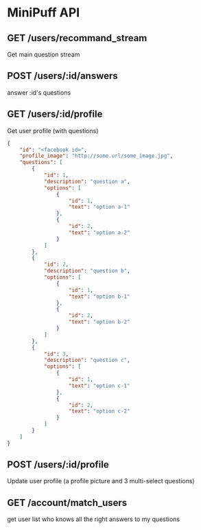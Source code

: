 MiniPuff API
============

GET /users/recommand_stream
-------------------------------

Get main question stream


POST /users/:id/answers
-----------------------

answer :id's questions 


GET /users/:id/profile
----------------------

Get user profile (with questions)

````json
{
    "id": "<facebook id>",
    "profile_image": "http://some.url/some_image.jpg",
    "questions": [
        {
            "id": 1,
            "description": "question a",
            "options": [
                {
                    "id": 1,
                    "text": "option a-1"
                },
                {
                    "id": 2,
                    "text": "option a-2"
                }
            ]
        },
        {
            "id": 2,
            "description": "question b",
            "options": [
                {
                    "id": 1,
                    "text": "option b-1"
                },
                {
                    "id": 2,
                    "text": "option b-2"
                }
            ]
        },
        {
            "id": 3,
            "description": "question c",
            "options": [
                {
                    "id": 1,
                    "text": "option c-1"
                },
                {
                    "id": 2,
                    "text": "option c-2"
                }
            ]
        }
    ]
}
````


POST /users/:id/profile
-----------------------

Update user profile (a profile picture and 3 multi-select questions)


GET /account/match_users
------------------------

get user list who knows all the right answers to my questions



